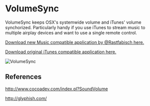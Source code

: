 
VolumeSync
==========
VolumeSync keeps OSX's systemwide volume and iTunes' volume synchorized. Particularly handy if you use iTunes to stream music to multiple airplay devices and want to use a single remote control.

[Download new Music compatible application by @Rastfabisch here.](https://github.com/Rastafabisch/VolumeSync/raw/refs/heads/master/VolumeSync.app(Music).zip)

[Download original iTunes compatible application here.](https://github.com/Rastafabisch/VolumeSync/raw/refs/heads/master/VolumeSync.app(iTunes).zip)

![VolumeSync](https://raw.github.com/nicolascormier/VolumeSync/master/sshot.png)

References
----------
http://www.cocoadev.com/index.pl?SoundVolume

http://glyphish.com/
